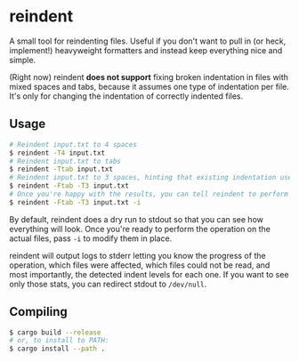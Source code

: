 # reindent

A small tool for reindenting files. Useful if you don't want to pull in (or heck, implement!)
heavyweight formatters and instead keep everything nice and simple.

(Right now) reindent **does not support** fixing broken indentation in files with mixed
spaces and tabs, because it assumes one type of indentation per file. It's only for changing the
indentation of correctly indented files.

## Usage

```sh
# Reindent input.txt to 4 spaces
$ reindent -T4 input.txt
# Reindent input.txt to tabs
$ reindent -Ttab input.txt
# Reindent input.txt to 3 spaces, hinting that existing indentation uses tabs
$ reindent -Ftab -T3 input.txt
# Once you're happy with the results, you can tell reindent to perform the operation in place:
$ reindent -Ftab -T3 input.txt -i
```

By default, reindent does a dry run to stdout so that you can see how everything will look.
Once you're ready to perform the operation on the actual files, pass `-i` to modify them in place.

reindent will output logs to stderr letting you know the progress of the operation, which files
were affected, which files could not be read, and most importantly, the detected indent levels for
each one. If you want to see only those stats, you can redirect stdout to `/dev/null`.

## Compiling

```sh
$ cargo build --release
# or, to install to PATH:
$ cargo install --path .
```
